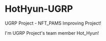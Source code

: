 # HotHyun-UGRP
UGRP Project - NFT_PAMS Improving Project! 

I'm UGRP Project's team member Hot_Hyun!
